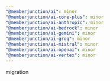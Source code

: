 ```yaml
---
"@memberjunction/ai": minor
"@memberjunction/ai-core-plus": minor
"@memberjunction/ai-anthropic": minor
"@memberjunction/ai-bedrock": minor
"@memberjunction/ai-gemini": minor
"@memberjunction/ai-groq": minor
"@memberjunction/ai-mistral": minor
"@memberjunction/ai-openai": minor
"@memberjunction/ai-vertex": minor
---
```


migration
